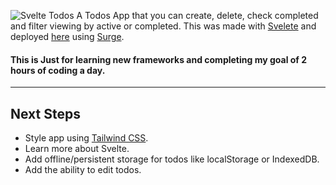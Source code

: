 ![Svelte Todos](https://user-images.githubusercontent.com/17464319/77222721-f3145200-6b12-11ea-9b8f-24eff8ed536b.png)
A Todos App that you can create, delete, check completed and filter viewing by active or completed. This was made with [Svelete](https://svelte.dev/) and deployed [here](https://svelete-todo-app.surge.sh/) using [Surge](https://surge.sh/).

#### This is Just for learning new frameworks and completing my goal of 2 hours of coding a day.
_____
## Next Steps
- Style app using [Tailwind CSS](https://tailwindcss.com/).
- Learn more about Svelte.
- Add offline/persistent storage for todos like localStorage or IndexedDB.
- Add the ability to edit todos.

